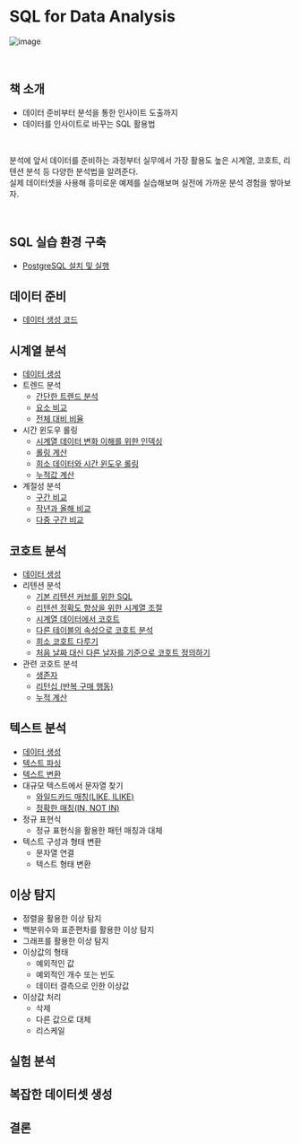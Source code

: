 # SQL for Data Analysis
![image](https://user-images.githubusercontent.com/100760303/210536699-5918281b-a4aa-44d6-9791-9ab4633ccbd1.png)

<br>

## 책 소개
- 데이터 준비부터 분석을 통한 인사이트 도출까지
- 데이터를 인사이트로 바꾸는 SQL 활용법
<br>

분석에 앞서 데이터를 준비하는 과정부터 실무에서 가장 활용도 높은 시계열, 코호트, 리텐션 분석 등 다양한 분석법을 알려준다.<br>
실제 데이터셋을 사용해 흥미로운 예제를 실습해보며 실전에 가까운 분석 경험을 쌓아보자.

<br>

## SQL 실습 환경 구축
- [PostgreSQL 설치 및 실행](https://github.com/soondong2/SQL_for_Data_Analysis/blob/main/PostgreSQL%20%EC%84%A4%EC%B9%98%20%EB%B0%8F%20%EC%8B%A4%ED%96%89.md)
## 데이터 준비
- [데이터 생성 코드](https://github.com/soondong2/SQL_for_Data_Analysis/blob/main/2%EC%9E%A5%20%EB%8D%B0%EC%9D%B4%ED%84%B0%20%EC%A4%80%EB%B9%84/date_dim.sql)
## 시계열 분석
- [데이터 생성](https://github.com/soondong2/SQL_for_Data_Analysis/blob/main/3%EC%9E%A5%20%EC%8B%9C%EA%B3%84%EC%97%B4%20%EB%B6%84%EC%84%9D/1.%20%EB%8D%B0%EC%9D%B4%ED%84%B0%20%EC%83%9D%EC%84%B1.md)
- 트렌드 분석
  - [간단한 트렌드 분석](https://github.com/soondong2/SQL_for_Data_Analysis/blob/main/3%EC%9E%A5%20%EC%8B%9C%EA%B3%84%EC%97%B4%20%EB%B6%84%EC%84%9D/2-1.%20%EA%B0%84%EB%8B%A8%ED%95%9C%20%ED%8A%B8%EB%A0%8C%EB%93%9C%20%EB%B6%84%EC%84%9D.md)
  - [요소 비교](https://github.com/soondong2/SQL-for-Data-Analysis/blob/main/3%EC%9E%A5%20%EC%8B%9C%EA%B3%84%EC%97%B4%20%EB%B6%84%EC%84%9D/2-2.%20%EC%9A%94%EC%86%8C%20%EB%B9%84%EA%B5%90.md)
  - [전체 대비 비율](https://github.com/soondong2/SQL-for-Data-Analysis/blob/main/3%EC%9E%A5%20%EC%8B%9C%EA%B3%84%EC%97%B4%20%EB%B6%84%EC%84%9D/2-3.%20%EC%A0%84%EC%B2%B4%20%EB%8C%80%EB%B9%84%20%EB%B9%84%EC%9C%A8.md)
- 시간 윈도우 롤링
  - [시계열 데이터 변화 이해를 위한 인덱싱](https://github.com/soondong2/SQL-for-Data-Analysis/blob/main/3%EC%9E%A5%20%EC%8B%9C%EA%B3%84%EC%97%B4%20%EB%B6%84%EC%84%9D/3-1.%20%EC%8B%9C%EA%B3%84%EC%97%B4%20%EB%8D%B0%EC%9D%B4%ED%84%B0%20%EB%B3%80%ED%99%94%20%EC%9D%B4%ED%95%B4%EB%A5%BC%20%EC%9C%84%ED%95%9C%20%EC%9D%B8%EB%8D%B1%EC%8B%B1.md)
  - [롤링 계산](https://github.com/soondong2/SQL-for-Data-Analysis/blob/main/3%EC%9E%A5%20%EC%8B%9C%EA%B3%84%EC%97%B4%20%EB%B6%84%EC%84%9D/3-2.%20%EB%A1%A4%EB%A7%81%20%EA%B3%84%EC%82%B0.md)
  - [희소 데이터와 시간 윈도우 롤링](https://github.com/soondong2/SQL-for-Data-Analysis/blob/main/3%EC%9E%A5%20%EC%8B%9C%EA%B3%84%EC%97%B4%20%EB%B6%84%EC%84%9D/3-3.%20%ED%9D%AC%EC%86%8C%20%EB%8D%B0%EC%9D%B4%ED%84%B0%EC%99%80%20%EC%8B%9C%EA%B0%84%20%EC%9C%88%EB%8F%84%EC%9A%B0%20%EB%A1%A4%EB%A7%81.md)
  - [누적값 계산](https://github.com/soondong2/SQL-for-Data-Analysis/blob/main/3%EC%9E%A5%20%EC%8B%9C%EA%B3%84%EC%97%B4%20%EB%B6%84%EC%84%9D/3-4.%20%EB%88%84%EC%A0%81%EA%B0%92%20%EA%B3%84%EC%82%B0.md)
- 계절성 분석
  - [구간 비교](https://github.com/soondong2/SQL-for-Data-Analysis/blob/main/3%EC%9E%A5%20%EC%8B%9C%EA%B3%84%EC%97%B4%20%EB%B6%84%EC%84%9D/4-1.%20%EA%B5%AC%EA%B0%84%20%EB%B9%84%EA%B5%90.md)
  - [작년과 올해 비교](https://github.com/soondong2/SQL-for-Data-Analysis/blob/main/3%EC%9E%A5%20%EC%8B%9C%EA%B3%84%EC%97%B4%20%EB%B6%84%EC%84%9D/4-2.%20%EC%9E%91%EB%85%84%EA%B3%BC%20%EC%98%AC%ED%95%B4%20%EB%B9%84%EA%B5%90.md)
  - [다중 구간 비교](https://github.com/soondong2/SQL-for-Data-Analysis/blob/main/3%EC%9E%A5%20%EC%8B%9C%EA%B3%84%EC%97%B4%20%EB%B6%84%EC%84%9D/4-3.%20%EB%8B%A4%EC%A4%91%20%EA%B5%AC%EA%B0%84%20%EB%B9%84%EA%B5%90.md)
## 코호트 분석
- [데이터 생성](https://github.com/soondong2/SQL-for-Data-Analysis/blob/main/4%EC%9E%A5%20%EC%BD%94%ED%98%B8%ED%8A%B8%20%EB%B6%84%EC%84%9D/1.%20%EB%8D%B0%EC%9D%B4%ED%84%B0%20%EC%83%9D%EC%84%B1.md)
- 리텐션 분석
  - [기본 리텐션 커브를 위한 SQL](https://github.com/soondong2/SQL-for-Data-Analysis/blob/main/4%EC%9E%A5%20%EC%BD%94%ED%98%B8%ED%8A%B8%20%EB%B6%84%EC%84%9D/2-1.%20%EA%B8%B0%EB%B3%B8%20%EB%A6%AC%ED%85%90%EC%85%98%20%EC%BB%A4%EB%B8%8C%EB%A5%BC%20%EC%9C%84%ED%95%9C%20SQL.md)
  - [리텐션 정확도 향상을 위한 시계열 조절](https://github.com/soondong2/SQL-for-Data-Analysis/blob/main/4%EC%9E%A5%20%EC%BD%94%ED%98%B8%ED%8A%B8%20%EB%B6%84%EC%84%9D/2-2.%20%EB%A6%AC%ED%85%90%EC%85%98%20%EC%A0%95%ED%99%95%EB%8F%84%20%ED%96%A5%EC%83%81%EC%9D%84%20%EC%9C%84%ED%95%9C%20%EC%8B%9C%EA%B3%84%EC%97%B4%20%EC%A1%B0%EC%A0%88.md)
  - [시계열 데이터에서 코호트 ](https://github.com/soondong2/SQL-for-Data-Analysis/blob/main/4%EC%9E%A5%20%EC%BD%94%ED%98%B8%ED%8A%B8%20%EB%B6%84%EC%84%9D/2-3.%20%EC%8B%9C%EA%B3%84%EC%97%B4%20%EB%8D%B0%EC%9D%B4%ED%84%B0%EC%97%90%EC%84%9C%20%EC%BD%94%ED%98%B8%ED%8A%B8%20%EB%B6%84%EC%84%9D%ED%95%98%EA%B8%B0.md)
  - [다른 테이블의 속성으로 코호트 분석](https://github.com/soondong2/SQL-for-Data-Analysis/blob/main/4%EC%9E%A5%20%EC%BD%94%ED%98%B8%ED%8A%B8%20%EB%B6%84%EC%84%9D/2-4.%20%EB%8B%A4%EB%A5%B8%20%ED%85%8C%EC%9D%B4%EB%B8%94%EC%9D%98%20%EC%86%8D%EC%84%B1%EC%9C%BC%EB%A1%9C%20%EC%BD%94%ED%98%B8%ED%8A%B8%20%EB%B6%84%EC%84%9D.md)
  - [희소 코호트 다루기](https://github.com/soondong2/SQL-for-Data-Analysis/blob/main/4%EC%9E%A5%20%EC%BD%94%ED%98%B8%ED%8A%B8%20%EB%B6%84%EC%84%9D/2-5.%20%ED%9D%AC%EC%86%8C%20%EC%BD%94%ED%98%B8%ED%8A%B8%20%EB%8B%A4%EB%A3%A8%EA%B8%B0.md)
  - [처음 날짜 대신 다른 날자를 기준으로 코호트 정의하기](https://github.com/soondong2/SQL-for-Data-Analysis/blob/main/4%EC%9E%A5%20%EC%BD%94%ED%98%B8%ED%8A%B8%20%EB%B6%84%EC%84%9D/2-6.%20%EC%B2%98%EC%9D%8C%20%EB%82%A0%EC%A7%9C%20%EB%8C%80%EC%8B%A0%20%EB%8B%A4%EB%A5%B8%20%EB%82%A0%EC%A7%9C%EB%A5%BC%20%EA%B8%B0%EC%A4%80%EC%9C%BC%EB%A1%9C%20%EC%BD%94%ED%98%B8%ED%8A%B8%20%EC%A0%95%EC%9D%98.md)
- 관련 코호트 분석
  - [생존자](https://github.com/soondong2/SQL-for-Data-Analysis/blob/main/4%EC%9E%A5%20%EC%BD%94%ED%98%B8%ED%8A%B8%20%EB%B6%84%EC%84%9D/3-1.%20%EC%83%9D%EC%A1%B4%EC%9E%90.md)
  - [리턴십 (반복 구매 행동)](https://github.com/soondong2/SQL-for-Data-Analysis/blob/main/4%EC%9E%A5%20%EC%BD%94%ED%98%B8%ED%8A%B8%20%EB%B6%84%EC%84%9D/3-2.%20%EB%A6%AC%ED%84%B4%EC%8B%AD(%EB%B0%98%EB%B3%B5%20%EA%B5%AC%EB%A7%A4%20%ED%96%89%EB%8F%99).md)
  - [누적 계산](https://github.com/soondong2/SQL-for-Data-Analysis/blob/main/4%EC%9E%A5%20%EC%BD%94%ED%98%B8%ED%8A%B8%20%EB%B6%84%EC%84%9D/3-3.%20%EB%88%84%EC%A0%81%20%EA%B3%84%EC%82%B0.md)
## 텍스트 분석
- [데이터 생성](https://github.com/soondong2/SQL-for-Data-Analysis/blob/main/5%EC%9E%A5%20%ED%85%8D%EC%8A%A4%ED%8A%B8%20%EB%B6%84%EC%84%9D/1.%20%EB%8D%B0%EC%9D%B4%ED%84%B0%20%EC%83%9D%EC%84%B1.md)
- [텍스트 파싱](https://github.com/soondong2/SQL-for-Data-Analysis/blob/main/5%EC%9E%A5%20%ED%85%8D%EC%8A%A4%ED%8A%B8%20%EB%B6%84%EC%84%9D/2.%20%ED%85%8D%EC%8A%A4%ED%8A%B8%20%ED%8C%8C%EC%8B%B1.md)
- [텍스트 변환](https://github.com/soondong2/SQL-for-Data-Analysis/blob/main/5%EC%9E%A5%20%ED%85%8D%EC%8A%A4%ED%8A%B8%20%EB%B6%84%EC%84%9D/3.%20%ED%85%8D%EC%8A%A4%ED%8A%B8%20%EB%B3%80%ED%99%98.md)
- 대규모 텍스트에서 문자열 찾기
  - [와일드카드 매칭(LIKE, ILIKE)](https://github.com/soondong2/SQL-for-Data-Analysis/blob/main/5%EC%9E%A5%20%ED%85%8D%EC%8A%A4%ED%8A%B8%20%EB%B6%84%EC%84%9D/4-1.%20%EB%8C%80%EA%B7%9C%EB%AA%A8%20%ED%85%8D%EC%8A%A4%ED%8A%B8%EC%97%90%EC%84%9C%20%EB%AC%B8%EC%9E%90%EC%97%B4%20%EC%B0%BE%EA%B8%B0%20-%20LIKE%2C%20ILIKE.md)
  - [정확한 매칭(IN, NOT IN)](https://github.com/soondong2/SQL-for-Data-Analysis/blob/main/5%EC%9E%A5%20%ED%85%8D%EC%8A%A4%ED%8A%B8%20%EB%B6%84%EC%84%9D/4-2.%20%EB%8C%80%EA%B7%9C%EB%AA%A8%20%ED%85%8D%EC%8A%A4%ED%8A%B8%EC%97%90%EC%84%9C%20%EB%AC%B8%EC%9E%90%EC%97%B4%20%EC%B0%BE%EA%B8%B0%20-%20IN%2C%20NOT%20IN.md)
- 정규 표현식
  - 정규 표현식을 활용한 패턴 매칭과 대체
- 텍스트 구성과 형태 변환
  - 문자열 연결
  - 텍스트 형태 변환
## 이상 탐지
- 정렬을 활용한 이상 탐지
- 백분위수와 표준편차를 활용한 이상 탐지
- 그래프를 활용한 이상 탐지
- 이상값의 형태
  - 예외적인 값
  - 예외적인 개수 또는 빈도
  - 데이터 결측으로 인한 이상값
- 이상값 처리
  - 삭제
  - 다른 값으로 대체
  - 리스케일
## 실험 분석
## 복잡한 데이터셋 생성
## 결론
